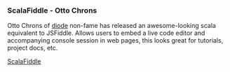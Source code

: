 ### ScalaFiddle - Otto Chrons

Otto Chrons of [diode](https://github.com/ochrons/diode) non-fame has released an awesome-looking scala equivalent
to JSFiddle. Allows users to embed a live code editor and accompanying console session in web pages, this looks great
for tutorials, project docs, etc.

[ScalaFiddle](https://scalafiddle.io/)

